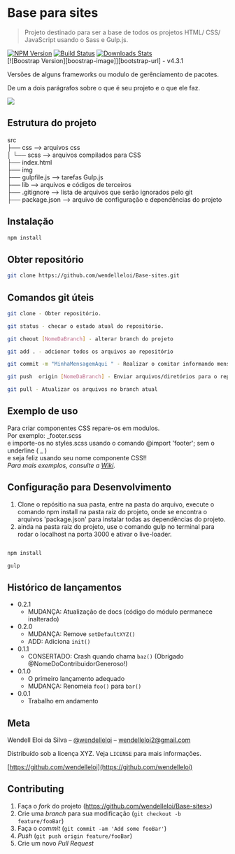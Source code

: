 # Base para sites
> Projeto destinado para ser a base de todos os projetos HTML/ CSS/ JavaScript usando o Sass e Gulp.js.

[![NPM Version][npm-image]][npm-url]
[![Build Status][travis-image]][travis-url]
[![Downloads Stats][npm-downloads]][npm-url]    
[![Boostrap Version][boostrap-image]][bootstrap-url] - v4.3.1

Versões de alguns frameworks ou modulo de gerênciamento de pacotes.

De um a dois parágrafos sobre o que é seu projeto e o que ele faz.

![](./header.png)
   
## Estrutura do projeto
    
src  
├── css --> arquivos css    
│   └── scss --> arquivos compilados para CSS    
├── index.html    
├── img        
├── gulpfile.js --> tarefas Gulp.js  
├── lib --> arquivos e códigos de terceiros  
├── .gitignore --> lista de arquivos que serão ignorados pelo git  
├── package.json --> arquivo de configuração e dependências do projeto  
    
## Instalação

```sh
npm install 
```

## Obter repositório

```sh
git clone https://github.com/wendelleloi/Base-sites.git
```

## Comandos git úteis

```sh
git clone - Obter repositório.

git status - checar o estado atual do repositório.

git cheout [NomeDaBranch] - alterar branch do projeto

git add . - adcionar todos os arquivos ao repositório

git commit -m "MinhaMensagemAqui " - Realizar o comitar informando mensagem

git push  origin [NomeDaBranch] - Enviar arquivos/diretórios para o repositório

git pull - Atualizar os arquivos no branch atual

```

## Exemplo de uso

Para criar componentes CSS repare-os em modulos.    
Por exemplo: _footer.scss    
e importe-os no styles.scss usando o comando @import 'footer'; sem o underline ( _ )    
e seja feliz usando seu nome componente CSS!!          
_Para mais exemplos, consulte a [Wiki][wiki]._    
    
## Configuração para Desenvolvimento

1. Clone o repósitio na sua pasta, entre na pasta do arquivo, execute o comando npm install na pasta raiz do projeto, onde se encontra o arquivos 'package.json' para instalar todas as dependências do projeto.    
2. ainda na pasta raiz do projeto, use o comando gulp no terminal para rodar o localhost na porta 3000 e ativar o live-loader.          

```sh

npm install    

gulp

```

## Histórico de lançamentos

* 0.2.1
    * MUDANÇA: Atualização de docs (código do módulo permanece inalterado)
* 0.2.0
    * MUDANÇA: Remove `setDefaultXYZ()`
    * ADD: Adiciona `init()`
* 0.1.1
    * CONSERTADO: Crash quando chama `baz()` (Obrigado @NomeDoContribuidorGeneroso!)
* 0.1.0
    * O primeiro lançamento adequado
    * MUDANÇA: Renomeia `foo()` para `bar()`
* 0.0.1
    * Trabalho em andamento

## Meta

Wendell Eloi da Silva – [@wendelleloi](https://github.com/wendelleloi) – wendelleloi2@gmail.com

Distribuído sob a licença XYZ. Veja `LICENSE` para mais informações.

[https://github.com/wendelleloi](https://github.com/wendelleloi)

## Contributing

1. Faça o _fork_ do projeto (https://github.com/wendelleloi/Base-sites>)
2. Crie uma _branch_ para sua modificação (`git checkout -b feature/fooBar`)
3. Faça o _commit_ (`git commit -am 'Add some fooBar'`)
4. _Push_ (`git push origin feature/fooBar`)
5. Crie um novo _Pull Request_

[npm-image]: https://img.shields.io/npm/v/datadog-metrics.svg?style=flat-square
[npm-url]: https://npmjs.org/package/datadog-metrics
[npm-downloads]: https://img.shields.io/npm/dm/datadog-metrics.svg?style=flat-square
[travis-image]: https://img.shields.io/travis/dbader/node-datadog-metrics/master.svg?style=flat-square
[travis-url]: https://travis-ci.org/dbader/node-datadog-metrics
[wiki]: https://github.com/seunome/seuprojeto/wiki
